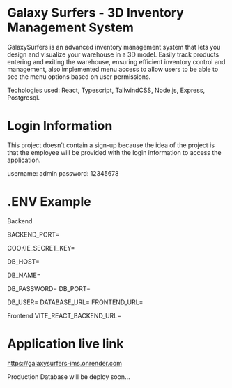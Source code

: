 # Galaxy Surfers - 3D Inventory Management System

GalaxySurfers is an advanced inventory management system that lets you design and visualize your warehouse in a 3D model. Easily track products entering and exiting the warehouse, ensuring efficient inventory control and management, also implemented menu access to allow users to be able to see the menu options based on user permissions.

Techologies used: React, Typescript, TailwindCSS, Node.js, Express, Postgresql.

# Login Information
This project doesn't contain a sign-up because the idea of the project is that the employee will be provided with the login information to access the application.

username: admin
password: 12345678

# .ENV Example
Backend

<p>BACKEND_PORT=</p>
<p>COOKIE_SECRET_KEY=</p>
<p>DB_HOST=</p>
<p>DB_NAME=</p>
<span>DB_PASSWORD=</span>
<span>DB_PORT=</p>






DB_USER=
DATABASE_URL=
FRONTEND_URL=

Frontend
VITE_REACT_BACKEND_URL=

# Application live link

https://galaxysurfers-ims.onrender.com

Production Database will be deploy soon...
